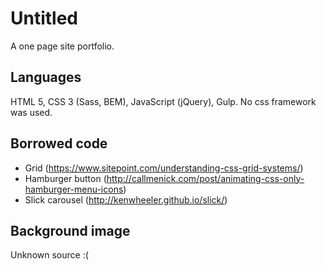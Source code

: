 # Untitled

A one page site portfolio.

## Languages
HTML 5, CSS 3 (Sass, BEM), JavaScript (jQuery), Gulp.
No css framework was used.

## Borrowed code
* Grid (https://www.sitepoint.com/understanding-css-grid-systems/)
* Hamburger button (http://callmenick.com/post/animating-css-only-hamburger-menu-icons)
* Slick carousel (http://kenwheeler.github.io/slick/)

## Background image
Unknown source :(
